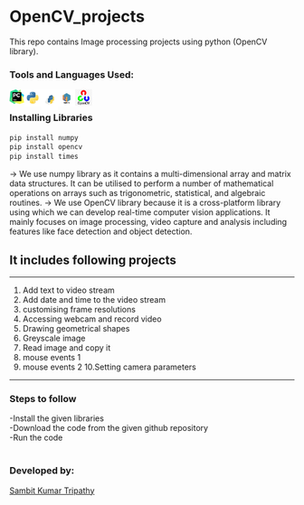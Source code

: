 # OpenCV_projects
This repo contains Image processing projects using python (OpenCV library).

### Tools and Languages Used:
<img align="left" alt="pycharm" width="26px" src="pycharm.png" />
<img align="left" alt="Python" width="30px" src="python.png" />
<img align="left" alt="pip" width="30px" height="37px" src="pip.png" />
<img align="left" alt="numpy" width="30px" src="numpy.png" />
<img align="left" alt="OpenCV" width="30px" src="opencv.png" />
<br>

### Installing Libraries

```cmd
pip install numpy
pip install opencv
pip install times

```
-> We use numpy library as it contains a multi-dimensional array and matrix data structures. It can be utilised to perform a number of mathematical operations on arrays such as trigonometric, statistical, and algebraic routines.
-> We use OpenCV library because it is a cross-platform library using which we can develop real-time computer vision applications. It mainly focuses on image processing, video capture and analysis including features like face detection and object detection.

## It includes following projects
----
1. Add text to video stream
2. Add date and time to the video stream
3. customising frame resolutions
4. Accessing webcam and record video
5. Drawing geometrical shapes 
6. Greyscale image
7. Read image and copy it
8. mouse events 1
9. mouse events 2
10.Setting camera parameters
----

### Steps to follow
-Install the given libraries<br>
-Download the code from the given github repository<br>
-Run the code<br><br>

### Developed by:
<a href="https://github.com/sambit221">Sambit Kumar Tripathy</a>


